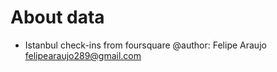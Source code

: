 # About data
  - Istanbul check-ins from foursquare
  @author: Felipe Araujo <felipearaujo289@gmail.com>
